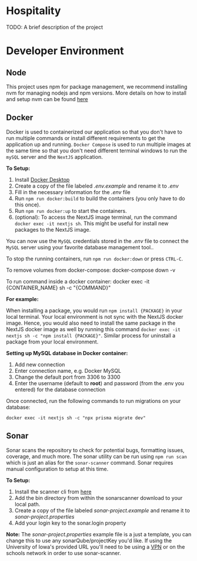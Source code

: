 # Hospitality

TODO: A brief description of the project

# Developer Environment

## Node

This project uses npm for package management, we recommend installing nvm for managing nodejs and npm versions. More details on how to install and setup nvm can be found [here](https://github.com/nvm-sh/nvm#installing-and-updating)

## Docker

Docker is used to containerized our application so that you don't have to run multiple commands or install different requirements to get the application up and running. `Docker Compose` is used to run multiple images at the same time so that you don't need different terminal windows to run the `mySQL` server and the `NextJS` application.

**To Setup:**

1. Install [Docker Desktop](https://www.docker.com/products/docker-desktop/)
2. Create a copy of the file labeled _.env.example_ and rename it to _.env_
3. Fill in the necessary information for the _.env_ file
4. Run `npm run docker:build` to build the containers (you only have to do this once).
5. Run `npm run docker:up` to start the containers.
6. (optional): To access the NextJS image terminal, run the command `docker exec -it nextjs sh`. This might be useful for install new packages to the NextJS image.

You can now use the `MySQL` credentials stored in the _.env_ file to connect the `MySQL` server using your favorite database management tool..

To stop the running containers, run `npm run docker:down` or press `CTRL-C`.

To remove volumes from docker-compose: docker-compose down -v

To run command inside a docker container: docker exec -it {CONTAINER_NAME} sh -c "{COMMAND}"

**For example:**

When installing a package, you would run `npm install {PACKAGE}` in your local terminal. Your local environment is not sync with the NextJS docker image. Hence, you would also need to install the same package in the NextJS docker image as well by running this command `docker exec -it nextjs sh -c "npm install {PACKAGE}"`. Similar process for uninstall a package from your local environment.

**Setting up MySQL database in Docker container:**

1. Add new connection
2. Enter connection name, e.g. Docker MySQL
3. Change the default port from 3306 to 3300
4. Enter the username (default to **root**) and password (from the .env you entered) for the database connection

Once connected, run the following commands to run migrations on your database:

```
docker exec -it nextjs sh -c "npx prisma migrate dev"
```

## Sonar

Sonar scans the repository to check for potential bugs, formatting issues, coverage, and much more. The sonar utility can be run using `npm run scan` which is just an alias for the `sonar-scanner` command. Sonar requires manual configuration to setup at this time.

**To Setup:**

1. Install the scanner cli from [here](https://docs.sonarqube.org/latest/analyzing-source-code/scanners/sonarscanner/)
2. Add the bin directory from within the sonarscanner download to your local path.
3. Create a copy of the file labeled _sonar-project.example_ and rename it to _sonar-project.properties_
4. Add your login key to the sonar.login property

**Note:** The _sonar-project.properties_ example file is a just a template, you can change this to use any sonarQube/projectKey you'd like. If using the University of Iowa's provided URL you'll need to be using a [VPN](https://its.uiowa.edu/vpn) or on the schools network in order to use sonar-scanner.
